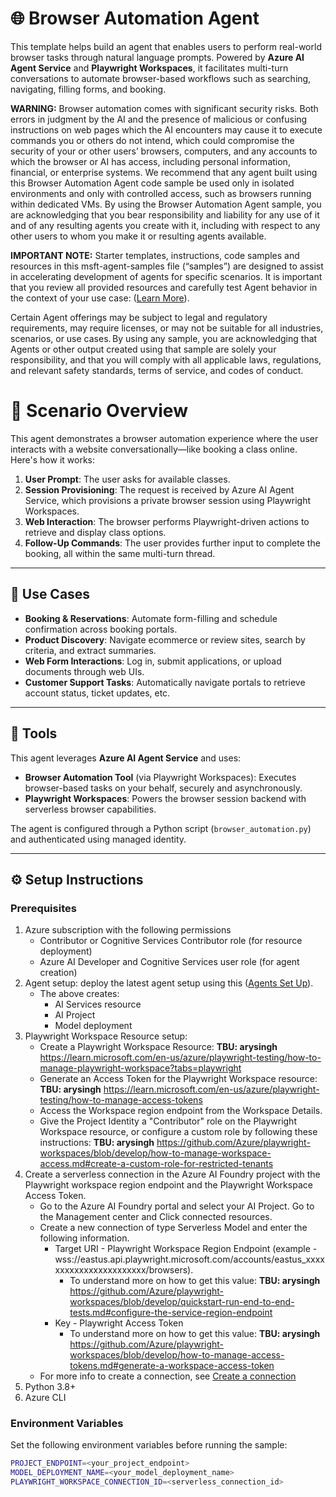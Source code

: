 # 🌐 Browser Automation Agent

This template helps build an agent that enables users to perform real-world browser tasks through natural language prompts. Powered by **Azure AI Agent Service** and **Playwright Workspaces**, it facilitates multi-turn conversations to automate browser-based workflows such as searching, navigating, filling forms, and booking.

**WARNING:** Browser automation comes with significant security risks. Both errors in judgment by the AI and the presence of malicious or confusing instructions on web pages which the AI encounters may cause it to execute commands you or others do not intend, which could compromise the security of your or other users’ browsers, computers, and any accounts to which the browser or AI has access, including personal information, financial, or enterprise systems.  We recommend that any agent built using this Browser Automation Agent code sample be used only in isolated environments and only with controlled access, such as browsers running within dedicated VMs.  By using the Browser Automation Agent sample, you are acknowledging that you bear responsibility and liability for any use of it and of any resulting agents you create with it, including with respect to any other users to whom you make it or resulting agents available.

**IMPORTANT NOTE:** Starter templates, instructions, code samples and resources in this msft-agent-samples file (“samples”) are designed to assist in accelerating development of agents for specific scenarios. It is important that you review all provided resources and carefully test Agent behavior in the context of your use case: ([Learn More](https://learn.microsoft.com/en-us/legal/cognitive-services/agents/transparency-note?context=%2Fazure%2Fai-services%2Fagents%2Fcontext%2Fcontext)). 

Certain Agent offerings may be subject to legal and regulatory requirements, may require licenses, or may not be suitable for all industries, scenarios, or use cases. By using any sample, you are acknowledging that Agents or other output created using that sample are solely your responsibility, and that you will comply with all applicable laws, regulations, and relevant safety standards, terms of service, and codes of conduct.  

 # 🧠 Scenario Overview

This agent demonstrates a browser automation experience where the user interacts with a website conversationally—like booking a class online. Here's how it works:

1. **User Prompt**: The user asks for available classes.
2. **Session Provisioning**: The request is received by Azure AI Agent Service, which provisions a private browser session using Playwright Workspaces.
3. **Web Interaction**: The browser performs Playwright-driven actions to retrieve and display class options.
4. **Follow-Up Commands**: The user provides further input to complete the booking, all within the same multi-turn thread.

---

## 💼 Use Cases

- **Booking & Reservations**: Automate form-filling and schedule confirmation across booking portals.
- **Product Discovery**: Navigate ecommerce or review sites, search by criteria, and extract summaries.
- **Web Form Interactions**: Log in, submit applications, or upload documents through web UIs.
- **Customer Support Tasks**: Automatically navigate portals to retrieve account status, ticket updates, etc.

---

## 🧩 Tools

This agent leverages **Azure AI Agent Service** and uses:

- **Browser Automation Tool** (via Playwright Workspaces): Executes browser-based tasks on your behalf, securely and asynchronously.
- **Playwright Workspaces**: Powers the browser session backend with serverless browser capabilities.

The agent is configured through a Python script (`browser_automation.py`) and authenticated using managed identity.

---

## ⚙️ Setup Instructions

### Prerequisites

1. Azure subscription with the following permissions
   - Contributor or Cognitive Services Contributor role (for resource deployment)
   - Azure AI Developer and Cognitive Services user role (for agent creation)
2. Agent setup: deploy the latest agent setup using this ([Agents Set Up](https://learn.microsoft.com/en-us/azure/ai-services/agents/overview#get-started-with-foundry-agent-service)).
   - The above creates:
      - AI Services resource
      - AI Project
      - Model deployment
3. Playwright Workspace Resource setup: 
   - Create a Playwright Workspace Resource: **TBU: arysingh** https://learn.microsoft.com/en-us/azure/playwright-testing/how-to-manage-playwright-workspace?tabs=playwright
   - Generate an Access Token for the Playwright Workspace resource: **TBU: arysingh** https://learn.microsoft.com/en-us/azure/playwright-testing/how-to-manage-access-tokens
   - Access the Workspace region endpoint from the Workspace Details. 
   - Give the Project Identity a "Contributor" role on the Playwright Workspace resource, or configure a custom role by following these instructions: **TBU: arysingh** https://github.com/Azure/playwright-workspaces/blob/develop/how-to-manage-workspace-access.md#create-a-custom-role-for-restricted-tenants 
4. Create a serverless connection in the Azure AI Foundry project with the Playwright workspace region endpoint and the Playwright Workspace Access Token. 
   - Go to the Azure AI Foundry portal and select your AI Project. Go to the Management center and Click connected resources.
   - Create a new connection of type Serverless Model and enter the following information.
      - Target URI - Playwright Workspace Region Endpoint (example - wss://eastus.api.playwright.microsoft.com/accounts/eastus_xxxxxxxxxxxxxxxxxxxxxxx/browsers).
         - To understand more on how to get this value: **TBU: arysingh** https://github.com/Azure/playwright-workspaces/blob/develop/quickstart-run-end-to-end-tests.md#configure-the-service-region-endpoint
      - Key - Playwright Access Token
         - To understand more on how to get this value: **TBU: arysingh** https://github.com/Azure/playwright-workspaces/blob/develop/how-to-manage-access-tokens.md#generate-a-workspace-access-token
   - For more info to create a connection, see [Create a connection](https://learn.microsoft.com/azure/ai-foundry/how-to/connections-add)
5. Python 3.8+
6. Azure CLI

### Environment Variables

Set the following environment variables before running the sample:

```bash
PROJECT_ENDPOINT=<your_project_endpoint>
MODEL_DEPLOYMENT_NAME=<your_model_deployment_name>
PLAYWRIGHT_WORKSPACE_CONNECTION_ID=<serverless_connection_id>


